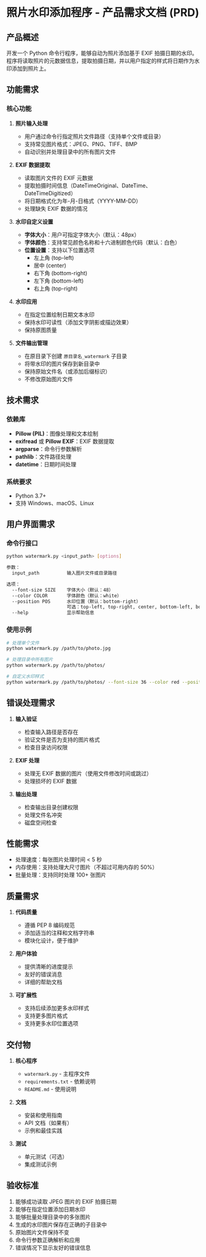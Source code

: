 # 照片水印添加程序 - 产品需求文档 (PRD)

## 产品概述

开发一个 Python 命令行程序，能够自动为照片添加基于 EXIF 拍摄日期的水印。程序将读取照片的元数据信息，提取拍摄日期，并以用户指定的样式将日期作为水印添加到照片上。

## 功能需求

### 核心功能

1. **照片输入处理**
   - 用户通过命令行指定照片文件路径（支持单个文件或目录）
   - 支持常见图片格式：JPEG、PNG、TIFF、BMP
   - 自动识别并处理目录中的所有图片文件

2. **EXIF 数据提取**
   - 读取图片文件的 EXIF 元数据
   - 提取拍摄时间信息（DateTimeOriginal、DateTime、DateTimeDigitized）
   - 将日期格式化为年-月-日格式（YYYY-MM-DD）
   - 处理缺失 EXIF 数据的情况

3. **水印自定义设置**
   - **字体大小**：用户可指定字体大小（默认：48px）
   - **字体颜色**：支持常见颜色名称和十六进制颜色代码（默认：白色）
   - **位置设置**：支持以下位置选项
     - 左上角 (top-left)
     - 居中 (center)
     - 右下角 (bottom-right)
     - 左下角 (bottom-left)
     - 右上角 (top-right)

4. **水印应用**
   - 在指定位置绘制日期文本水印
   - 保持水印可读性（添加文字阴影或描边效果）
   - 保持原图质量

5. **文件输出管理**
   - 在原目录下创建 `原目录名_watermark` 子目录
   - 将带水印的图片保存到新目录中
   - 保持原始文件名（或添加后缀标识）
   - 不修改原始图片文件

## 技术需求

### 依赖库
- **Pillow (PIL)**：图像处理和文本绘制
- **exifread** 或 **Pillow EXIF**：EXIF 数据提取
- **argparse**：命令行参数解析
- **pathlib**：文件路径处理
- **datetime**：日期时间处理

### 系统要求
- Python 3.7+
- 支持 Windows、macOS、Linux

## 用户界面需求

### 命令行接口
```bash
python watermark.py <input_path> [options]

参数：
  input_path          输入图片文件或目录路径

选项：
  --font-size SIZE    字体大小（默认：48）
  --color COLOR       字体颜色（默认：white）
  --position POS      水印位置（默认：bottom-right）
                      可选：top-left, top-right, center, bottom-left, bottom-right
  --help              显示帮助信息
```

### 使用示例
```bash
# 处理单个文件
python watermark.py /path/to/photo.jpg

# 处理目录中所有图片
python watermark.py /path/to/photos/

# 自定义水印样式
python watermark.py /path/to/photos/ --font-size 36 --color red --position top-left
```

## 错误处理需求

1. **输入验证**
   - 检查输入路径是否存在
   - 验证文件是否为支持的图片格式
   - 检查目录访问权限

2. **EXIF 处理**
   - 处理无 EXIF 数据的图片（使用文件修改时间或跳过）
   - 处理损坏的 EXIF 数据

3. **输出处理**
   - 检查输出目录创建权限
   - 处理文件名冲突
   - 磁盘空间检查

## 性能需求

- 处理速度：每张图片处理时间 < 5 秒
- 内存使用：支持处理大尺寸图片（不超过可用内存的 50%）
- 批量处理：支持同时处理 100+ 张图片

## 质量需求

1. **代码质量**
   - 遵循 PEP 8 编码规范
   - 添加适当的注释和文档字符串
   - 模块化设计，便于维护

2. **用户体验**
   - 提供清晰的进度提示
   - 友好的错误消息
   - 详细的帮助文档

3. **可扩展性**
   - 支持后续添加更多水印样式
   - 支持更多图片格式
   - 支持更多水印位置选项

## 交付物

1. **核心程序**
   - `watermark.py` - 主程序文件
   - `requirements.txt` - 依赖说明
   - `README.md` - 使用说明

2. **文档**
   - 安装和使用指南
   - API 文档（如果有）
   - 示例和最佳实践

3. **测试**
   - 单元测试（可选）
   - 集成测试示例

## 验收标准

1. 能够成功读取 JPEG 图片的 EXIF 拍摄日期
2. 能够在指定位置添加日期水印
3. 能够批量处理目录中的多张图片
4. 生成的水印图片保存在正确的子目录中
5. 原始图片文件保持不变
6. 命令行参数正确解析和应用
7. 错误情况下显示友好的错误信息
